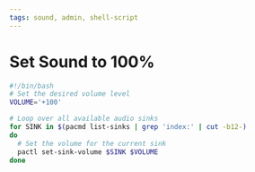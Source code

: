 ```yaml
---
tags: sound, admin, shell-script
---
```


# Set Sound to 100%
<!-- This shell script sets the volume of all audio sinks to 100% -->

```bash
#!/bin/bash
# Set the desired volume level
VOLUME='+100'

# Loop over all available audio sinks
for SINK in $(pacmd list-sinks | grep 'index:' | cut -b12-)
do
  # Set the volume for the current sink
  pactl set-sink-volume $SINK $VOLUME
done